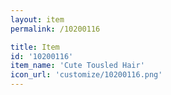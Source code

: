 ```yaml
---
layout: item
permalink: /10200116

title: Item
id: '10200116'
item_name: 'Cute Tousled Hair'
icon_url: 'customize/10200116.png'
---
```

